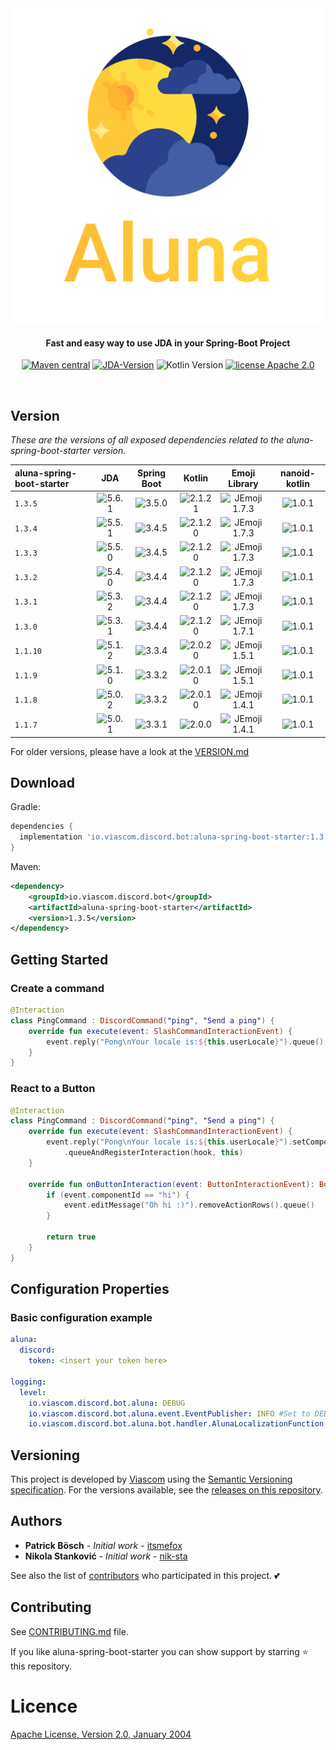 <div align="center">
<img src="./logo.png"
         alt="Aluna Logo">
</div>

<h4 align="center">Fast and easy way to use JDA in your Spring-Boot Project</h4>

<p align="center">
  <a href="https://github.com/viascom/aluna-spring-boot-starter/releases"><img src="https://img.shields.io/maven-metadata/v.svg?label=maven-central&metadataUrl=https%3A%2F%2Frepo1.maven.org%2Fmaven2%2Fio%2Fviascom%2Fdiscord%2Fbot%2Faluna-spring-boot-starter%2Fmaven-metadata.xml"
         alt="Maven central"></a>
  <a href=""><img src="https://img.shields.io/badge/JDA--Version-5.6.1-blue.svg"
              alt="JDA-Version "></a>
  <img src="https://img.shields.io/badge/Kotlin-2.1.20-%238052ff?logo=kotlin"
         alt="Kotlin Version">
  <a href="http://www.apache.org/licenses/"><img src="https://img.shields.io/badge/license-Apache_2.0-blue.svg"
         alt="license Apache 2.0"></a>
</p>
<br>

## Version

*These are the versions of all exposed dependencies related to the aluna-spring-boot-starter version.*

| aluna-spring-boot-starter |                                    JDA                                     |                                Spring Boot                                 |                                    Kotlin                                    |                                      Emoji Library                                       |                               nanoid-kotlin                                |
|:--------------------------|:--------------------------------------------------------------------------:|:--------------------------------------------------------------------------:|:----------------------------------------------------------------------------:|:----------------------------------------------------------------------------------------:|:--------------------------------------------------------------------------:|
| `1.3.5`                   | <img src="https://img.shields.io/badge/5.6.1-brightgreen.svg" alt="5.6.1"> | <img src="https://img.shields.io/badge/3.5.0-brightgreen.svg" alt="3.5.0"> | <img src="https://img.shields.io/badge/2.1.21-brightgreen.svg" alt="2.1.21"> | <img src="https://img.shields.io/badge/JEmoji-1.7.3-brightgreen.svg" alt="JEmoji 1.7.3"> | <img src="https://img.shields.io/badge/1.0.1-brightgreen.svg" alt="1.0.1"> |
| `1.3.4`                   | <img src="https://img.shields.io/badge/5.5.1-brightgreen.svg" alt="5.5.1"> | <img src="https://img.shields.io/badge/3.4.5-brightgreen.svg" alt="3.4.5"> | <img src="https://img.shields.io/badge/2.1.20-brightgreen.svg" alt="2.1.20"> | <img src="https://img.shields.io/badge/JEmoji-1.7.3-brightgreen.svg" alt="JEmoji 1.7.3"> | <img src="https://img.shields.io/badge/1.0.1-brightgreen.svg" alt="1.0.1"> |
| `1.3.3`                   | <img src="https://img.shields.io/badge/5.5.0-brightgreen.svg" alt="5.5.0"> | <img src="https://img.shields.io/badge/3.4.5-brightgreen.svg" alt="3.4.5"> | <img src="https://img.shields.io/badge/2.1.20-brightgreen.svg" alt="2.1.20"> | <img src="https://img.shields.io/badge/JEmoji-1.7.3-brightgreen.svg" alt="JEmoji 1.7.3"> | <img src="https://img.shields.io/badge/1.0.1-brightgreen.svg" alt="1.0.1"> |
| `1.3.2`                   | <img src="https://img.shields.io/badge/5.4.0-brightgreen.svg" alt="5.4.0"> | <img src="https://img.shields.io/badge/3.4.4-brightgreen.svg" alt="3.4.4"> | <img src="https://img.shields.io/badge/2.1.20-brightgreen.svg" alt="2.1.20"> | <img src="https://img.shields.io/badge/JEmoji-1.7.3-brightgreen.svg" alt="JEmoji 1.7.3"> | <img src="https://img.shields.io/badge/1.0.1-brightgreen.svg" alt="1.0.1"> |
| `1.3.1`                   | <img src="https://img.shields.io/badge/5.3.2-brightgreen.svg" alt="5.3.2"> | <img src="https://img.shields.io/badge/3.4.4-brightgreen.svg" alt="3.4.4"> | <img src="https://img.shields.io/badge/2.1.20-brightgreen.svg" alt="2.1.20"> | <img src="https://img.shields.io/badge/JEmoji-1.7.3-brightgreen.svg" alt="JEmoji 1.7.3"> | <img src="https://img.shields.io/badge/1.0.1-brightgreen.svg" alt="1.0.1"> |
| `1.3.0`                   | <img src="https://img.shields.io/badge/5.3.1-brightgreen.svg" alt="5.3.1"> | <img src="https://img.shields.io/badge/3.4.4-brightgreen.svg" alt="3.4.4"> | <img src="https://img.shields.io/badge/2.1.20-brightgreen.svg" alt="2.1.20"> | <img src="https://img.shields.io/badge/JEmoji-1.7.1-brightgreen.svg" alt="JEmoji 1.7.1"> | <img src="https://img.shields.io/badge/1.0.1-brightgreen.svg" alt="1.0.1"> |
| `1.1.10`                  | <img src="https://img.shields.io/badge/5.1.2-brightgreen.svg" alt="5.1.2"> | <img src="https://img.shields.io/badge/3.3.4-brightgreen.svg" alt="3.3.4"> | <img src="https://img.shields.io/badge/2.0.20-brightgreen.svg" alt="2.0.20"> | <img src="https://img.shields.io/badge/JEmoji-1.5.1-brightgreen.svg" alt="JEmoji 1.5.1"> | <img src="https://img.shields.io/badge/1.0.1-brightgreen.svg" alt="1.0.1"> |
| `1.1.9`                   | <img src="https://img.shields.io/badge/5.1.0-brightgreen.svg" alt="5.1.0"> | <img src="https://img.shields.io/badge/3.3.2-brightgreen.svg" alt="3.3.2"> | <img src="https://img.shields.io/badge/2.0.10-brightgreen.svg" alt="2.0.10"> | <img src="https://img.shields.io/badge/JEmoji-1.5.1-brightgreen.svg" alt="JEmoji 1.5.1"> | <img src="https://img.shields.io/badge/1.0.1-brightgreen.svg" alt="1.0.1"> |
| `1.1.8`                   | <img src="https://img.shields.io/badge/5.0.2-brightgreen.svg" alt="5.0.2"> | <img src="https://img.shields.io/badge/3.3.2-brightgreen.svg" alt="3.3.2"> | <img src="https://img.shields.io/badge/2.0.10-brightgreen.svg" alt="2.0.10"> | <img src="https://img.shields.io/badge/JEmoji-1.4.1-brightgreen.svg" alt="JEmoji 1.4.1"> | <img src="https://img.shields.io/badge/1.0.1-brightgreen.svg" alt="1.0.1"> |
| `1.1.7`                   | <img src="https://img.shields.io/badge/5.0.1-brightgreen.svg" alt="5.0.1"> | <img src="https://img.shields.io/badge/3.3.1-brightgreen.svg" alt="3.3.1"> |  <img src="https://img.shields.io/badge/2.0.0-brightgreen.svg" alt="2.0.0">  | <img src="https://img.shields.io/badge/JEmoji-1.4.1-brightgreen.svg" alt="JEmoji 1.4.1"> | <img src="https://img.shields.io/badge/1.0.1-brightgreen.svg" alt="1.0.1"> |

For older versions, please have a look at the [VERSION.md](VERSION.md)

## Download

Gradle:

```gradle
dependencies {
  implementation 'io.viascom.discord.bot:aluna-spring-boot-starter:1.3.5'
}
```

Maven:

```xml
<dependency>
    <groupId>io.viascom.discord.bot</groupId>
    <artifactId>aluna-spring-boot-starter</artifactId>
    <version>1.3.5</version>
</dependency>
```

## Getting Started

### Create a command

```kotlin
@Interaction
class PingCommand : DiscordCommand("ping", "Send a ping") {
    override fun execute(event: SlashCommandInteractionEvent) {
        event.reply("Pong\nYour locale is:${this.userLocale}").queue()
    }
}
```

### React to a Button

```kotlin
@Interaction
class PingCommand : DiscordCommand("ping", "Send a ping") {
    override fun execute(event: SlashCommandInteractionEvent) {
        event.reply("Pong\nYour locale is:${this.userLocale}").setComponents(ActionRow.of(primaryButton("hi", "Hi")))
            .queueAndRegisterInteraction(hook, this)
    }

    override fun onButtonInteraction(event: ButtonInteractionEvent): Boolean {
        if (event.componentId == "hi") {
            event.editMessage("Oh hi :)").removeActionRows().queue()
        }

        return true
    }
}
```

## Configuration Properties

### Basic configuration example

```yaml
aluna:
  discord:
    token: <insert your token here>

logging:
  level:
    io.viascom.discord.bot.aluna: DEBUG
    io.viascom.discord.bot.aluna.event.EventPublisher: INFO #Set to DEBUG to show all published events
    io.viascom.discord.bot.aluna.bot.handler.AlunaLocalizationFunction: INFO #Set to DEBUG to show translation keys for interactions
```

## Versioning

This project is developed by [Viascom](https://github.com/viascom) using
the [Semantic Versioning specification](https://semver.org). For the versions available, see
the [releases on this repository](https://github.com/viascom/aluna-spring-boot-starter/releases).

## Authors

* **Patrick Bösch** - *Initial work* - [itsmefox](https://github.com/itsmefox)
* **Nikola Stanković** - *Initial work* - [nik-sta](https://github.com/nik-sta)

See also the list of [contributors](https://github.com/viascom/aluna-spring-boot-starter/contributors) who participated
in this project. 💕

## Contributing

See [CONTRIBUTING.md](CONTRIBUTING.md) file.

If you like aluna-spring-boot-starter you can show support by starring ⭐ this repository.

# Licence

[Apache License, Version 2.0, January 2004](http://www.apache.org/licenses/LICENSE-2.0)
